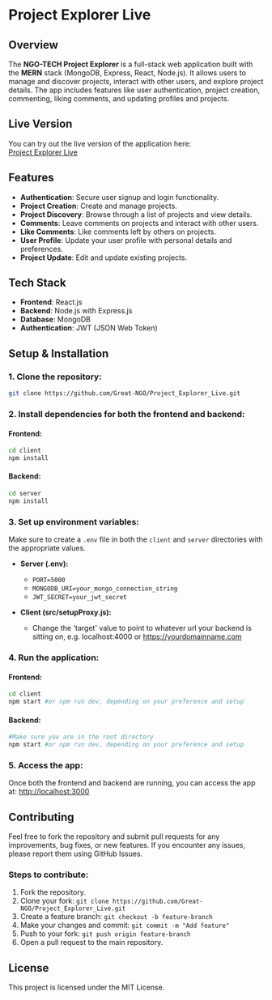 # Project Explorer Live

## Overview
The **NGO-TECH Project Explorer** is a full-stack web application built with the **MERN** stack (MongoDB, Express, React, Node.js). It allows users to manage and discover projects, interact with other users, and explore project details. The app includes features like user authentication, project creation, commenting, liking comments, and updating profiles and projects.

## Live Version
You can try out the live version of the application here:  
[Project Explorer Live](https://project-explorer-live.onrender.com/)

## Features
- **Authentication**: Secure user signup and login functionality.
- **Project Creation**: Create and manage projects.
- **Project Discovery**: Browse through a list of projects and view details.
- **Comments**: Leave comments on projects and interact with other users.
- **Like Comments**: Like comments left by others on projects.
- **User Profile**: Update your user profile with personal details and preferences.
- **Project Update**: Edit and update existing projects.

## Tech Stack
- **Frontend**: React.js
- **Backend**: Node.js with Express.js
- **Database**: MongoDB
- **Authentication**: JWT (JSON Web Token)

## Setup & Installation

### 1. Clone the repository:
```bash
git clone https://github.com/Great-NGO/Project_Explorer_Live.git
````

### 2. Install dependencies for both the frontend and backend:

#### Frontend:

```bash
cd client
npm install
```

#### Backend:

```bash
cd server
npm install
```

### 3. Set up environment variables:

Make sure to create a `.env` file in both the `client` and `server` directories with the appropriate values.

* **Server (.env):**

  * `PORT=5000`
  * `MONGODB_URI=your_mongo_connection_string`
  * `JWT_SECRET=your_jwt_secret`
* **Client (src/setupProxy.js):**

  * Change the 'target' value to point to whatever url your backend is sitting on, e.g. localhost:4000 or https://yourdomainname.com

### 4. Run the application:

#### Frontend:

```bash
cd client
npm start #or npm run dev, depending on your preference and setup
```

#### Backend:

```bash
#Make sure you are in the root directory
npm start #or npm run dev, depending on your preference and setup
```

### 5. Access the app:

Once both the frontend and backend are running, you can access the app at:
[http://localhost:3000](http://localhost:3000)

## Contributing

Feel free to fork the repository and submit pull requests for any improvements, bug fixes, or new features. If you encounter any issues, please report them using GitHub Issues.

### Steps to contribute:

1. Fork the repository.
2. Clone your fork: `git clone https://github.com/Great-NGO/Project_Explorer_Live.git`
3. Create a feature branch: `git checkout -b feature-branch`
4. Make your changes and commit: `git commit -m "Add feature"`
5. Push to your fork: `git push origin feature-branch`
6. Open a pull request to the main repository.

## License

This project is licensed under the MIT License.
